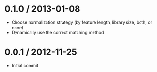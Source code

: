 
0.1.0 / 2013-01-08 
==================

  * Choose normalization strategy (by feature length, library size, both, or none)
  * Dynamically use the correct matching method

0.0.1 / 2012-11-25 
==================

  * Initial commit
